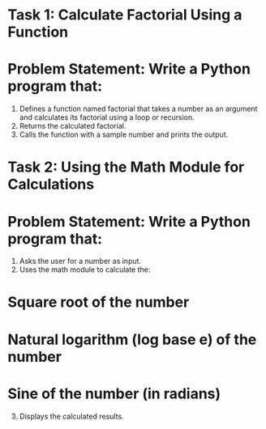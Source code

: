 # Task 1: Calculate Factorial Using a Function 
# Problem Statement: Write a Python program that:
1.   Defines a function named factorial that takes a number as an argument and calculates its factorial using a loop or recursion.
2.   Returns the calculated factorial.
3.   Calls the function with a sample number and prints the output.

# Task 2: Using the Math Module for Calculations
 
# Problem Statement: Write a Python program that:
1.   Asks the user for a number as input.
2.   Uses the math module to calculate the:
   # Square root of the number
   # Natural logarithm (log base e) of the number
   # Sine of the number (in radians)
3.   Displays the calculated results.
